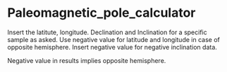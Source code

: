 # Paleomagnetic_pole_calculator

Insert the latitute, longitude. Declination and Inclination for a specific sample as asked.
Use negative value for latitude and longitude in case of opposite hemisphere.
Insert negative value for negative inclination data.

Negative value in results implies opposite hemisphere.
